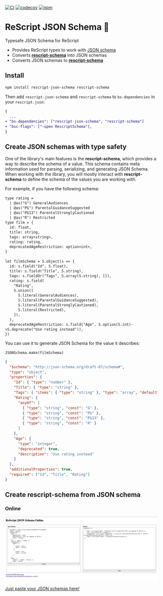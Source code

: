 [![CI](https://github.com/DZakh/rescript-json-schema/actions/workflows/ci.yml/badge.svg)](https://github.com/DZakh/rescript-json-schema/actions/workflows/ci.yml)
[![codecov](https://codecov.io/gh/DZakh/rescript-json-schema/branch/main/graph/badge.svg?token=40G6YKKD6J)](https://codecov.io/gh/DZakh/rescript-json-schema)
[![npm](https://img.shields.io/npm/dm/rescript-json-schema)](https://www.npmjs.com/package/rescript-json-schema)

# ReScript JSON Schema 📄

Typesafe JSON Schema for ReScript

- Provides ReScript types to work with [JSON schema](https://json-schema.org/)
- Converts [**rescript-schema**](https://github.com/DZakh/rescript-schema) into JSON schemas
- Converts JSON schemas to [**rescript-schema**](https://github.com/DZakh/rescript-schema)

## Install

```sh
npm install rescript-json-schema rescript-schema
```

Then add `rescript-json-schema` and `rescript-schema` to `bs-dependencies` in your `rescript.json`:

```diff
{
  ...
+ "bs-dependencies": ["rescript-json-schema", "rescript-schema"]
+ "bsc-flags": ["-open RescriptSchema"],
}
```

## Create JSON schemas with type safety

One of the library's main features is the **rescript-schema**, which provides a way to describe the schema of a value. This schema contains meta information used for parsing, serializing, and generating JSON Schema. When working with the library, you will mostly interact with **rescript-schema** to define the schema of the values you are working with.

For example, if you have the following schema:

```rescript
type rating =
  | @as("G") GeneralAudiences
  | @as("PG") ParentalGuidanceSuggested
  | @as("PG13") ParentalStronglyCautioned
  | @as("R") Restricted
type film = {
  id: float,
  title: string,
  tags: array<string>,
  rating: rating,
  deprecatedAgeRestriction: option<int>,
}

let filmSchema = S.object(s => {
  id: s.field("Id", S.float),
  title: s.field("Title", S.string),
  tags: s.fieldOr("Tags", S.array(S.string), []),
  rating: s.field(
    "Rating",
    S.union([
      S.literal(GeneralAudiences),
      S.literal(ParentalGuidanceSuggested),
      S.literal(ParentalStronglyCautioned),
      S.literal(Restricted),
    ]),
  ),
  deprecatedAgeRestriction: s.field("Age", S.option(S.int)->S.deprecate("Use rating instead")),
})
```

You can use it to generate JSON Schema for the value it describes:

```rescript
JSONSchema.make(filmSchema)
```

```json
{
  "$schema": "http://json-schema.org/draft-07/schema#",
  "type": "object",
  "properties": {
    "Id": { "type": "number" },
    "Title": { "type": "string" },
    "Tags": { "items": { "type": "string" }, "type": "array", "default": [] },
    "Rating": {
      "anyOf": [
        { "type": "string", "const": "G" },
        { "type": "string", "const": "PG" },
        { "type": "string", "const": "PG13" },
        { "type": "string", "const": "R" }
      ]
    },
    "Age": {
      "type": "integer",
      "deprecated": true,
      "description": "Use rating instead"
    }
  },
  "additionalProperties": true,
  "required": ["Id", "Title", "Rating"]
}
```

## Create **rescript-schema** from JSON schema

### Online

![ReScript JSON Schema Online](assets/online-preview.png)

[Just paste your JSON schemas here!](https://dzakh.github.io/rescript-json-schema/)

